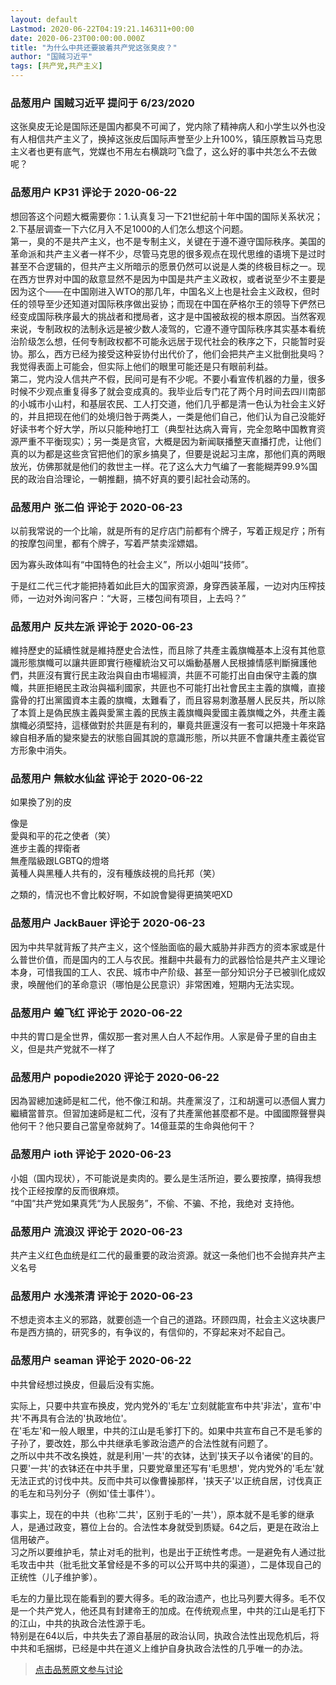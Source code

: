 ```yaml
---
layout: default
Lastmod: 2020-06-22T04:19:21.146311+00:00
date: 2020-06-23T00:00:00.000Z
title: "为什么中共还要披着共产党这张臭皮？"
author: "国贼习近平"
tags: [共产党,共产主义]
---
```



### 品葱用户 **国贼习近平** 提问于 6/23/2020
    
这张臭皮无论是国际还是国内都臭不可闻了，党内除了精神病人和小学生以外也没有人相信共产主义了，换掉这张皮后国际声誉至少上升100%，镇压原教旨马克思主义者也更有底气，党媒也不用左右横跳叼飞盘了，这么好的事中共怎么不去做呢？
    
                

### 品葱用户 **KP31** 评论于 2020-06-22
        
想回答这个问题大概需要你：1.认真复习一下21世纪前十年中国的国际关系状况；2.下基层调查一下六亿月入不足1000的人们怎么想这个问题。  
第一，臭的不是共产主义，也不是专制主义，关键在于遵不遵守国际秩序。美国的革命派和共产主义者一样不少，尽管马克思的很多观点在现代思维的语境下是过时甚至不合逻辑的，但共产主义所暗示的愿景仍然可以说是人类的终极目标之一。现在西方世界对中国的敌意显然不是因为中国是共产主义政权，或者说至少不主要是因为这个——在中国刚进入WTO的那几年，中国名义上也是社会主义政权，但时任的领导至少还知道对国际秩序做出妥协；而现在中国在萨格尔王的领导下俨然已经变成国际秩序最大的挑战者和搅局者，这才是中国被敌视的根本原因。当然客观来说，专制政权的法制永远是被少数人凌驾的，它遵不遵守国际秩序其实基本看统治阶级怎么想，任何专制政权都不可能永远居于现代社会的秩序之下，只能暂时妥协。那么，西方已经为接受这种妥协付出代价了，他们会把共产主义批倒批臭吗？我觉得表面上可能会，但实际上他们的眼里可能还是只有眼前利益。  
第二，党内没人信共产不假，民间可是有不少呢。不要小看宣传机器的力量，很多时候不少观点重复得多了就会变成真的。我毕业后专门花了两个月时间去四川南部的小城市小山村，和基层农民、工人打交道，他们几乎都是清一色认为社会主义好的，并且把现在他们的处境归咎于两类人，一类是他们自己，他们认为自己没能好好读书考个好大学，所以只能种地打工（典型社达病入膏肓，完全忽略中国教育资源严重不平衡现实）；另一类是贪官，大概是因为新闻联播整天直播打虎，让他们真的以为都是这些贪官把他们的家乡搞臭了，但要是说起习主席，那他们真的两眼放光，仿佛那就是他们的救世主一样。花了这么大力气编了一套能糊弄99.9%国民的政治自洽理论，一朝推翻，搞不好真的要引起社会动荡的。
        
                

### 品葱用户 **张二伯** 评论于 2020-06-23
        
以前我常说的一个比喻，就是所有的足疗店门前都有个牌子，写着正规足疗；所有的按摩包间里，都有个牌子，写着严禁卖淫嫖娼。  
  
因为寡头政体叫有“中国特色的社会主义”，所以小姐叫“技师”。  
  
于是红二代三代才能把持着如此巨大的国家资源，身穿西装革履，一边对内压榨技师，一边对外询问客户：“大哥，三楼包间有项目，上去吗？”
        
                

### 品葱用户 **反共左派** 评论于 2020-06-23
        
維持歷史的延續性就是維持歷史合法性，而且除了共產主義旗幟基本上沒有其他意識形態旗幟可以讓共匪即實行極權統治又可以煽動基層人民根據情感判斷擁護他們，共匪沒有實行民主政治與自由市場經濟，共匪不可能打出自由保守主義的旗幟，共匪拒絕民主政治與福利國家，共匪也不可能打出社會民主主義的旗幟，直接露骨的打出黨國資本主義的旗幟，太難看了，而且容易刺激基層人民反共，所以除了本質上是偽民族主義與愛黨主義的民族主義旗幟與愛國主義旗幟之外，共產主義旗幟必須堅持，這樣做對於共匪是有利的，畢竟共匪還沒有一套可以把幾十年來路線自相矛盾的變來變去的狀態自圓其說的意識形態，所以共匪不會讓共產主義從官方形象中消失。
        
                

### 品葱用户 **無紋水仙盆** 评论于 2020-06-22
        
如果換了別的皮  
  
像是  
愛與和平的花之使者（笑）  
進步主義的捍衛者  
無產階級跟LGBTQ的燈塔  
黃種人與黑種人共有的，沒有種族歧視的烏托邦（笑）  
  
之類的，情況也不會比較好啊，不如說會變得更搞笑吧XD
        
                

### 品葱用户 **JackBauer** 评论于 2020-06-23
        
因为中共早就背叛了共产主义，这个怪胎面临的最大威胁并非西方的资本家或是什么普世价值，而是国内的工人与农民。推翻中共最有力的武器恰恰是共产主义理论本身，可惜我国的工人、农民、城市中产阶级、甚至一部分知识分子已被驯化成奴隶，唤醒他们的革命意识（哪怕是公民意识）非常困难，短期内无法实现。
        
                

### 品葱用户 **蝗飞红** 评论于 2020-06-22
        
中共的胃口是全世界，儒奴那一套对黑人白人不起作用。人家是骨子里的自由主义，但是共产党就不一样了
        
                

### 品葱用户 **popodie2020** 评论于 2020-06-22
        
因為習總加速師是紅二代，他不像江和胡。共產黨沒了，江和胡還可以憑個人實力繼續當普京。但習加速師是紅二代，沒有了共產黨他甚麼都不是。中國國際聲譽與他何干？他只要自己當皇帝就夠了。14億韮菜的生命與他何干？
        
                

### 品葱用户 **ioth** 评论于 2020-06-23
        
小姐（国内现状），不可能说是卖肉的。要么是生活所迫，要么要按摩，搞得我想找个正经按摩的反而很麻烦。  
“中国”共产党如果真凭“为人民服务”，不偷、不骗、不抢，我绝对 支持他。
        
                

### 品葱用户 **流浪汉** 评论于 2020-06-23
        
共产主义红色血统是红二代的最重要的政治资源。就这一条他们也不会抛弃共产主义名号
        
                

### 品葱用户 **水浅茶清** 评论于 2020-06-23
        
不想走资本主义的邪路，就要创造一个自己的道路。环顾四周，社会主义这块裹尸布是西方搞的，研究多的，有争议的，有信仰的，不穿起来对不起自己。
        
                

### 品葱用户 **seaman** 评论于 2020-06-22
        
中共曾经想过换皮，但最后没有实施。  
  
实际上，只要中共宣布换皮，党内党外的'毛左'立刻就能宣布中共'非法'，宣布'中共'不再具有合法的'执政地位'。  
在'毛左'和一般人眼里，中共的江山是毛爹打下的。如果中共宣布自己不是毛爹的子孙了，要改姓，那么中共继承毛爹政治遗产的合法性就有问题了。  
之所以中共不改名换姓，就是利用'一共'的衣钵，达到'挟天子以令诸侯'的目的。只要'一共'的衣钵还在中共手里，只要党章里还写有'毛思想'，党内党外的'毛左'就无法正式的讨伐中共。反而中共可以像曹操那样，'挟天子'以正统自居，讨伐真正的毛左和马列分子（例如'佳士事件'）。  
  
事实上，现在的中共（也称'二共'，区别于毛的'一共'），原本就不是毛爹的继承人，是通过政变，篡位上台的。合法性本身就受到质疑。64之后，更是在政治上信用破产。  
习之所以要维护毛，禁止对毛的批判，也是出于正统性考虑。一是避免有人通过批毛攻击中共（批毛批文革曾经是不多的可以公开骂中共的渠道），二是体现自己的正统性（儿子维护爹）。  
  
毛左的力量比现在能看到的要大得多。毛的政治遗产，也比马列要大得多。毛不仅是一个共产党人，他还具有封建帝王的加成。在传统观点里，中共的江山是毛打下的江山，中共的执政合法性源于毛。  
特别是在64以后，中共失去了源自基层的政治认同，执政合法性出现危机后，将中共和毛捆绑，已经是中共在道义上维护自身执政合法性的几乎唯一的办法。
        
                





> [点击品葱原文参与讨论](https://pincong.rocks/question/27574)

